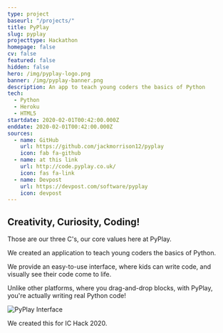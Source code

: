 ```yaml
---
type: project
baseurl: "/projects/"
title: PyPlay
slug: pyplay
projecttype: Hackathon
homepage: false
cv: false
featured: false
hidden: false
hero: /img/pyplay-logo.png
banner: /img/pyplay-banner.png
description: An app to teach young coders the basics of Python
tech:
  - Python
  - Heroku
  - HTML5
startdate: 2020-02-01T00:42:00.000Z
enddate: 2020-02-01T00:42:00.000Z
sources:
  - name: GitHub
    url: https://github.com/jackmorrison12/pyplay
    icon: fab fa-github
  - name: at this link
    url: http://code.pyplay.co.uk/
    icon: fas fa-link
  - name: Devpost
    url: https://devpost.com/software/pyplay
    icon: devpost
---
```


<div class="row">
  <div class="left">

## Creativity, Curiosity, Coding!

Those are our three C's, our core values here at PyPlay.

We created an application to teach young coders the basics of Python.

We provide an easy-to-use interface, where kids can write code, and visually see their code come to life.

Unlike other platforms, where you drag-and-drop blocks, with PyPlay, you're actually writing real Python code!

  </div>
  <div class="right">

![PyPlay Interface](/img/pyplay-1.jpg "Pyplay Interface")

  </div>
</div>

<div class="footer">

We created this for IC Hack 2020.

</div>
